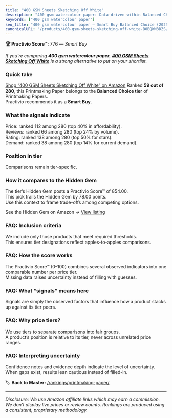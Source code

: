 ```yaml
---
title: "400 GSM Sheets Sketching Off White"
description: "400 gsm watercolour paper: Data-driven within Balanced Choice ranking using the Practivio Score™. Positioned by quality, value, demand, findability, momentum."
keywords: ["400 gsm watercolour paper"]
seo_title: "400 gsm watercolour paper — Smart Buy Balanced Choice (2025)"
canonicalURL: "/products/400-gsm-sheets-sketching-off-white-B0BQWN3DZS/"
---
```


**🏆 Practivio Score™:** 776 — _Smart Buy_


*If you're comparing **400 gsm watercolour paper**, **[400 GSM Sheets Sketching Off White](https://www.amazon.com/dp/B0BQWN3DZS?tag=practivio-20)** is a strong alternative to put on your shortlist.*
### Quick take
[Shop “400 GSM Sheets Sketching Off White” on Amazon](https://www.amazon.com/dp/B0BQWN3DZS?tag=practivio-20)
Ranked **59 out of 280**, this Printmaking Paper belongs to the **Balanced Choice tier** of Printmaking Papers.  
Practivio recommends it as a **Smart Buy**.

### What the signals indicate
Price: ranked 112 among 280 (top 40% in affordability).  
Reviews: ranked 66 among 280 (top 24% by volume).  
Rating: ranked 138 among 280 (top 50% for stars).  
Demand: ranked 38 among 280 (top 14% for current demand).

### Position in tier
Comparisons remain tier-specific.

### How it compares to the Hidden Gem
The tier’s Hidden Gem posts a Practivio Score™ of 854.00.  
This pick trails the Hidden Gem by 78.00 points.  
Use this context to frame trade-offs among competing options.  

See the Hidden Gem on Amazon → [View listing](https://www.amazon.com/dp/B00KTJ7CP8?tag=practivio-20)

### FAQ: Inclusion criteria
We include only those products that meet required thresholds.  
This ensures tier designations reflect apples-to-apples comparisons.

### FAQ: How the score works
The Practivio Score™ (0–100) combines several observed indicators into one comparable number per price tier.  
Missing data raises uncertainty instead of filling with guesses.

### FAQ: What “signals” means here
Signals are simply the observed factors that influence how a product stacks up against its tier peers.

### FAQ: Why price tiers?
We use tiers to separate comparisons into fair groups.  
A product’s position is relative to its tier, never across unrelated price ranges.

### FAQ: Interpreting uncertainty
Confidence notes and evidence depth indicate the level of uncertainty.  
When gaps exist, results lean cautious instead of filled-in.


🏷️ **Back to Master:** [/rankings/printmaking-paper/](/rankings/printmaking-paper/)

---
_Disclosure: We use Amazon affiliate links which may earn a commission. We don’t display live prices or review counts. Rankings are produced using a consistent, proprietary methodology._
